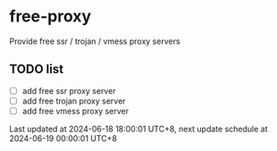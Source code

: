 
# free-proxy
Provide free ssr / trojan / vmess proxy servers


## TODO list
- [ ] add free ssr proxy server
- [ ] add free trojan proxy server
- [ ] add free vmess proxy server

Last updated at 2024-06-18 18:00:01 UTC+8, next update schedule at 2024-06-19 00:00:01 UTC+8

